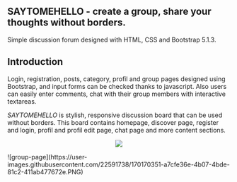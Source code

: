 ## SAYTOMEHELLO - create a group, share your thoughts without borders.
Simple discussion forum designed with HTML, CSS and Bootstrap 5.1.3.

## Introduction
Login, registration, posts, category, profil and group pages designed using Bootstrap, and input forms can be checked thanks to javascript. Also users can easily enter comments, chat with their group members with interactive textareas. 

*SAYTOMEHELLO* is stylish, responsive discussion board that can be used without borders. This board contains homepage, discover page, register and login, profil and profil edit page, chat page and more content sections.

<p align="center"><img src="https://user-images.githubusercontent.com/22591738/170169948-d74f40f0-c706-4020-b375-eac3aeb39535.PNG"></p>
![group-page](https://user-images.githubusercontent.com/22591738/170170351-a7cfe36e-4b07-4bde-81c2-411ab477672e.PNG)
